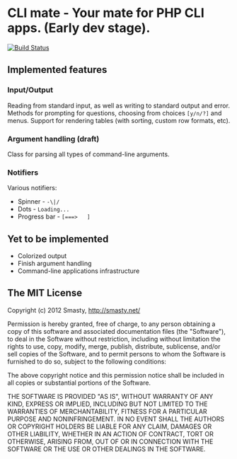 # CLI mate - Your mate for PHP CLI apps. (Early dev stage).

[![Build Status](https://secure.travis-ci.org/smasty/CLImate.png?branch=master)](http://travis-ci.org/smasty/CLImate)

## Implemented features

### Input/Output

Reading from standard input, as well as writing to standard output and error.
Methods for prompting for questions, choosing from choices `[y/n/?]` and menus.
Support for rendering tables (with sorting, custom row formats, etc).

### Argument handling (draft)

Class for parsing all types of command-line arguments.

### Notifiers

Various notifiers:

- Spinner - `-\|/`
- Dots - `Loading...`
- Progress bar - `[===>   ]`


## Yet to be implemented

- Colorized output
- Finish argument handling
- Command-line applications infrastructure


## The MIT License


Copyright (c) 2012 Smasty, http://smasty.net/

Permission is hereby granted, free of charge, to any person obtaining
a copy of this software and associated documentation files (the
"Software"), to deal in the Software without restriction, including
without limitation the rights to use, copy, modify, merge, publish,
distribute, sublicense, and/or sell copies of the Software, and to
permit persons to whom the Software is furnished to do so, subject to
the following conditions:

The above copyright notice and this permission notice shall be
included in all copies or substantial portions of the Software.

THE SOFTWARE IS PROVIDED "AS IS", WITHOUT WARRANTY OF ANY KIND,
EXPRESS OR IMPLIED, INCLUDING BUT NOT LIMITED TO THE WARRANTIES OF
MERCHANTABILITY, FITNESS FOR A PARTICULAR PURPOSE AND
NONINFRINGEMENT. IN NO EVENT SHALL THE AUTHORS OR COPYRIGHT HOLDERS BE
LIABLE FOR ANY CLAIM, DAMAGES OR OTHER LIABILITY, WHETHER IN AN ACTION
OF CONTRACT, TORT OR OTHERWISE, ARISING FROM, OUT OF OR IN CONNECTION
WITH THE SOFTWARE OR THE USE OR OTHER DEALINGS IN THE SOFTWARE.